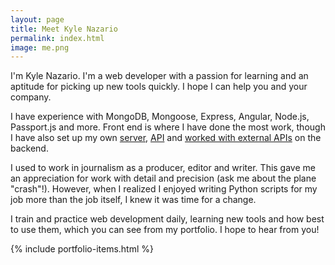 ```yaml
---
layout: page
title: Meet Kyle Nazario
permalink: index.html
image: me.png
---
```


I'm Kyle Nazario. I'm a web developer with a passion for learning and an aptitude for picking up new tools quickly. I hope I can help you and your company. 

I have experience with MongoDB, Mongoose, Express, Angular, Node.js, Passport.js and more. Front end is where I have done the most work, though I have also set up my own [server](https://github.com/kyle-n/backlogged/blob/master/backlogged-code/server.js), [API](https://github.com/kyle-n/backlogged/blob/master/backlogged-code/apiRoutes.js) and [worked with external APIs](https://github.com/kyle-n/backlogged/blob/master/backlogged-code/giantbomb.js) on the backend. 

I used to work in journalism as a producer, editor and writer. This gave me an appreciation for work with detail and precision (ask me about the plane "crash"!). However, when I realized I enjoyed writing Python scripts for my job more than the job itself, I knew it was time for a change. 

I train and practice web development daily, learning new tools and how best to use them, which you can see from my portfolio. I hope to hear from you!

{% include portfolio-items.html %}